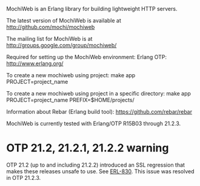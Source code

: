 MochiWeb is an Erlang library for building lightweight HTTP servers.

The latest version of MochiWeb is available at http://github.com/mochi/mochiweb

The mailing list for MochiWeb is at http://groups.google.com/group/mochiweb/

Required for setting up the MochiWeb environment:
   Erlang OTP: http://www.erlang.org/

To create a new mochiweb using project:
   make app PROJECT=project_name

To create a new mochiweb using project in a specific directory:
   make app PROJECT=project_name PREFIX=$HOME/projects/

Information about Rebar (Erlang build tool): 
   https://github.com/rebar/rebar

MochiWeb is currently tested with Erlang/OTP R15B03 through 21.2.3.

# OTP 21.2, 21.2.1, 21.2.2 warning

OTP 21.2 (up to and including 21.2.2) introduced an SSL regression that
makes these releases unsafe to use. See [ERL-830](https://bugs.erlang.org/browse/ERL-830).
This issue was resolved in OTP 21.2.3.
